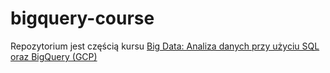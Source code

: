 # bigquery-course

Repozytorium jest częścią kursu [Big Data: Analiza danych przy użyciu SQL oraz BigQuery (GCP)](https://www.udemy.com/course/big-data-bigquery/?referralCode=10C0A466D6710285AEC6)
